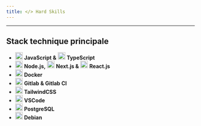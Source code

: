 ```yaml
---
title: </> Hard Skills
---
```


---

## Stack technique principale

-   <img src="https://cdn.jsdelivr.net/gh/devicons/devicon/icons/javascript/javascript-original.svg" width="20" /> **JavaScript &** <img src="https://cdn.jsdelivr.net/gh/devicons/devicon/icons/typescript/typescript-original.svg" width="20" /> **TypeScript**
-   <img src="https://cdn.jsdelivr.net/gh/devicons/devicon/icons/nodejs/nodejs-original.svg" width="20" /> **Node.js,** <img src="https://cdn.jsdelivr.net/gh/devicons/devicon/icons/nextjs/nextjs-original.svg" width="20" /> **Next.js &** <img src="https://cdn.jsdelivr.net/gh/devicons/devicon/icons/react/react-original.svg" width="20" /> **React.js**
-   <img src="https://cdn.jsdelivr.net/gh/devicons/devicon/icons/docker/docker-original.svg" width="20" /> **Docker**
-   <img src="https://cdn.jsdelivr.net/gh/devicons/devicon/icons/gitlab/gitlab-original.svg" width="20" /> **Gitlab & Gitlab CI**
-   <img src="https://cdn.jsdelivr.net/gh/devicons/devicon/icons/tailwindcss/tailwindcss-original.svg" width="20" /> **TailwindCSS**
-   <img src="https://cdn.jsdelivr.net/gh/devicons/devicon/icons/vscode/vscode-original.svg" width="20" /> **VSCode**
-   <img src="https://cdn.jsdelivr.net/gh/devicons/devicon/icons/postgresql/postgresql-original.svg" width="20" /> **PostgreSQL**
-   <img src="https://cdn.jsdelivr.net/gh/devicons/devicon/icons/debian/debian-original.svg" width="20" /> **Debian**
